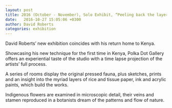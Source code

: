 ```yaml
---
layout: post
title: 2016 (October - November), Solo Exhibit, “Peeling back the layers”, Polka Dot Gallery, Nairobi, Kenya
date:   2016-10-27 15:05:06 +0300
author: David Roberts
categories: exhibition
---
```


David Roberts’ new exhibition coincides with his return home to Kenya. 

Showcasing his new technique for the first time in Kenya, Polka Dot Gallery offers an experiential taste of the studio with a time lapse projection of the artists’ full process. 

A series of rooms display the original pressed fauna, plus sketches, prints and an insight into the myriad layers of rice and tissue paper, ink and acrylic paints, which build the works. 

Indigenous flowers are examined in microscopic detail, their veins and stamen reproduced in a botanists dream of the patterns and flow of nature. 
